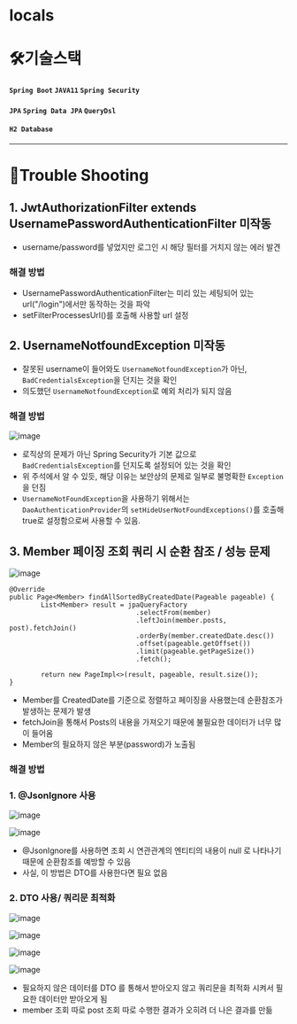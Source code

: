 # locals



# 🛠기술스택

#### `Spring Boot` `JAVA11` `Spring Security`
#### `JPA` `Spring Data JPA` `QueryDsl`
#### `H2 Database` 

<hr> 

# 🚀Trouble Shooting

## 1. JwtAuthorizationFilter extends UsernamePasswordAuthenticationFilter 미작동

- username/password를 넣었지만 로그인 시 해당 필터를 거치지 않는 에러 발견

### 해결 방법

- UsernamePasswordAuthenticationFilter는 미리 있는 세팅되어 있는 url("/login")에서만 동작하는 것을 파악
- setFilterProcessesUrl()를 호출해 사용할 url 설정


## 2. UsernameNotfoundException 미작동

- 잘못된 username이 들어와도 `UsernameNotfoundException`가 아닌, `BadCredentialsException`을 던지는 것을 확인
- 의도했던 `UsernameNotfoundException`로 예외 처리가 되지 않음

### 해결 방법

![image](https://user-images.githubusercontent.com/80764368/161055701-b804592e-b506-4c3f-98bf-03d9214c74e5.png)

- 로직상의 문제가 아닌 Spring Security가 기본 값으로 `BadCredentialsException`를 던지도록 설정되어 있는 것을 확인
- 위 주석에서 알 수 있듯, 해당 이유는 보안상의 문제로 일부로 불명확한 `Exception`을 던짐
- `UsernameNotFoundException`을 사용하기 위해서는 `DaoAuthenticationProvider`의 `setHideUserNotFoundExceptions()`를 호출해 true로 설정함으로써 사용할 수 있음.

## 3. Member 페이징 조회 쿼리 시 순환 참조 / 성능 문제 

![image](https://user-images.githubusercontent.com/80764368/161069359-50fa64f5-b4f0-43c1-8fec-4c722eac2e1f.png)

```
@Override
public Page<Member> findAllSortedByCreatedDate(Pageable pageable) {		
		List<Member> result = jpaQueryFactory
								.selectFrom(member)
								.leftJoin(member.posts, post).fetchJoin()
								.orderBy(member.createdDate.desc())
								.offset(pageable.getOffset())
								.limit(pageable.getPageSize())
								.fetch();
		
		return new PageImpl<>(result, pageable, result.size());
}
```

- Member를 CreatedDate를 기준으로 정렬하고 페이징을 사용했는데 순환참조가 발생하는 문제가 발생
- fetchJoin을 통해서 Posts의 내용을 가져오기 때문에 불필요한 데이터가 너무 많이 들어옴
- Member의 필요하지 않은 부분(password)가 노출됨

### 해결 방법

### 1. @JsonIgnore 사용

![image](https://user-images.githubusercontent.com/80764368/161070215-3e67cc73-a502-47b7-a0b6-874714c98eaa.png)

![image](https://user-images.githubusercontent.com/80764368/161070149-3b5af495-3469-4bc0-89dd-752085f39d8a.png)

- @JsonIgnore를 사용하면 조회 시 연관관계의 엔티티의 내용이 null 로 나타나기 때문에 순환참조를 예방할 수 있음
- 사실, 이 방법은 DTO를 사용한다면 필요 없음

### 2. DTO 사용/ 쿼리문 최적화

![image](https://user-images.githubusercontent.com/80764368/161071782-8e213cd6-1db3-4c2b-b142-1b9ec6c0f922.png)

![image](https://user-images.githubusercontent.com/80764368/161071900-7c052ab1-d35c-4be1-82a9-3ca6dabc4145.png)
 
![image](https://user-images.githubusercontent.com/80764368/161071952-7a1430b8-26ac-43ea-afdb-2425a03f77a7.png)
 
 ![image](https://user-images.githubusercontent.com/80764368/161073123-f6fa229d-4109-4fdf-b7fd-89ee77a49dc4.png)

 
 - 필요하지 않은 데이터를 DTO 를 통해서 받아오지 않고 쿼리문을 최적화 시켜서 필요한 데이터만 받아오게 됨
 - member 조회 따로 post 조회 따로 수행한 결과가 오히려 더 나은 결과를 만듦

